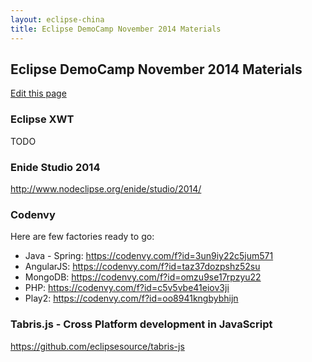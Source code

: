 ```yaml
---
layout: eclipse-china
title: Eclipse DemoCamp November 2014 Materials
---
```


## Eclipse DemoCamp November 2014 Materials

[Edit this page](https://github.com/Eclipse-China/Eclipse-China.github.io/blob/master/democamps/2014-11-07.md)

### Eclipse XWT

TODO

### Enide Studio 2014

<http://www.nodeclipse.org/enide/studio/2014/>

### Codenvy

Here are few factories ready to go:

- Java - Spring: <https://codenvy.com/f?id=3un9iy22c5jum571>
- AngularJS: <https://codenvy.com/f?id=taz37dozpshz52su>
- MongoDB: <https://codenvy.com/f?id=omzu9se17rpzyu22>
- PHP: <https://codenvy.com/f?id=c5v5vbe41eiov3ji>
- Play2: <https://codenvy.com/f?id=oo8941kngbybhijn>

### Tabris.js - Cross Platform development in JavaScript

<https://github.com/eclipsesource/tabris-js>
